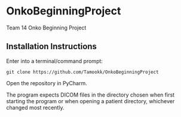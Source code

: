 # OnkoBeginningProject
Team 14 Onko Beginning Project

## Installation Instructions

Enter into a terminal/command prompt: 

`git clone https://github.com/Tamookk/OnkoBeginningProject`

Open the repository in PyCharm.

The program expects DICOM files in the directory chosen when first starting the program or when opening a patient directory, whichever changed most recently.